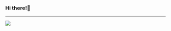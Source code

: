 ### Hi there!👋
---------------------------------------------
![](https://komarev.com/ghpvc/?username=kkalicka)
